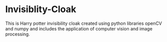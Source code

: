 # Invisiblity-Cloak
This is Harry potter invisibility cloak created using python libraries openCV and numpy and includes the application of computer vision and image processing.
